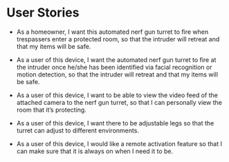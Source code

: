 # User Stories

* As a homeowner, I want this automated nerf gun turret to fire when trespassers enter a protected room, so that the intruder will retreat and that my items will be safe.

  

* As a user of this device, I want the automated nerf gun turret to fire at the intruder once he/she has been identified via facial recognition or motion detection, so that the intruder will retreat and that my items will be safe.

  

* As a user of this device, I want to be able to view the video feed of the attached camera to the nerf gun turret, so that I can personally view the room that it’s protecting.

  

* As a user of this device, I want there to be adjustable legs so that the turret can adjust to different environments.

  

* As a user of this device, I would like a remote activation feature so that I can make sure that it is always on when I need it to be.
